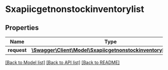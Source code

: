 # Sxapiicgetnonstockinventorylist

## Properties
Name | Type | Description | Notes
------------ | ------------- | ------------- | -------------
**request** | [**\Swagger\Client\Model\SxapiicgetnonstockinventorylistRequest**](SxapiicgetnonstockinventorylistRequest.md) |  | [optional] 

[[Back to Model list]](../README.md#documentation-for-models) [[Back to API list]](../README.md#documentation-for-api-endpoints) [[Back to README]](../README.md)


